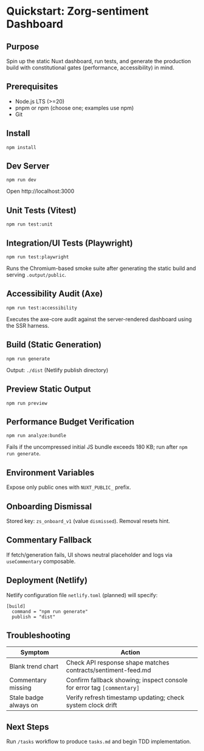 # Quickstart: Zorg-sentiment Dashboard

## Purpose

Spin up the static Nuxt dashboard, run tests, and generate the production build with constitutional gates (performance, accessibility) in mind.

## Prerequisites

- Node.js LTS (>=20)
- pnpm or npm (choose one; examples use npm)
- Git

## Install

```
npm install
```

## Dev Server

```
npm run dev
```

Open http://localhost:3000

## Unit Tests (Vitest)

```
npm run test:unit
```

## Integration/UI Tests (Playwright)

```
npm run test:playwright
```

Runs the Chromium-based smoke suite after generating the static build and serving `.output/public`.

## Accessibility Audit (Axe)

```
npm run test:accessibility
```

Executes the axe-core audit against the server-rendered dashboard using the SSR harness.

## Build (Static Generation)

```
npm run generate
```

Output: `./dist` (Netlify publish directory)

## Preview Static Output

```
npm run preview
```

## Performance Budget Verification

```
npm run analyze:bundle
```

Fails if the uncompressed initial JS bundle exceeds 180&nbsp;KB; run after `npm run generate`.

## Environment Variables

Expose only public ones with `NUXT_PUBLIC_` prefix.

## Onboarding Dismissal

Stored key: `zs_onboard_v1` (value `dismissed`). Removal resets hint.

## Commentary Fallback

If fetch/generation fails, UI shows neutral placeholder and logs via `useCommentary` composable.

## Deployment (Netlify)

Netlify configuration file `netlify.toml` (planned) will specify:

```
[build]
  command = "npm run generate"
  publish = "dist"
```

## Troubleshooting

| Symptom               | Action                                                                 |
| --------------------- | ---------------------------------------------------------------------- |
| Blank trend chart     | Check API response shape matches contracts/sentiment-feed.md           |
| Commentary missing    | Confirm fallback showing; inspect console for error tag `[commentary]` |
| Stale badge always on | Verify refresh timestamp updating; check system clock drift            |

## Next Steps

Run `/tasks` workflow to produce `tasks.md` and begin TDD implementation.
